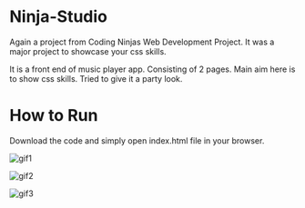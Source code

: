 # Ninja-Studio

Again a project from Coding Ninjas Web Development Project. It was a major project to showcase your css skills.

It is a front end of music player app. Consisting of 2 pages. Main aim here is to show css skills. Tried to give it a party look.

# How to Run

Download the code and simply open index.html file in your browser.

![gif1](https://user-images.githubusercontent.com/76950378/126049112-df735544-a9fb-4826-8887-5f3094832d6a.gif)

![gif2](https://user-images.githubusercontent.com/76950378/126049160-ac269878-ec8a-4d9f-9779-14104b4b9a0a.gif)

![gif3](https://user-images.githubusercontent.com/76950378/126049162-0d279581-cc2f-449f-a87f-69c0f71dcb59.gif)



